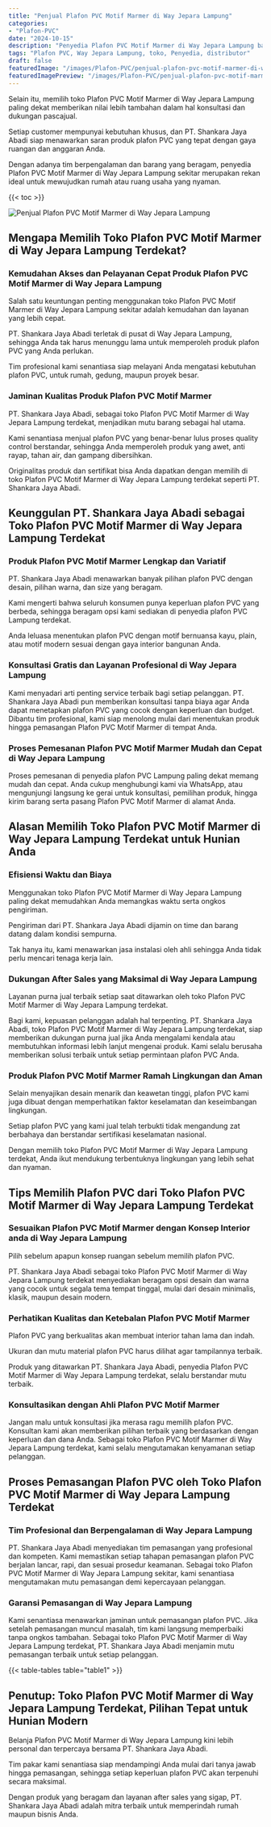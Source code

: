 ```yaml
---
title: "Penjual Plafon PVC Motif Marmer di Way Jepara Lampung"
categories:
- "Plafon-PVC"
date: "2024-10-15"
description: "Penyedia Plafon PVC Motif Marmer di Way Jepara Lampung bagi rumah, office, serta ritel. Plafon terbaik, beragam motif, pilihan warna elegan, beserta layanan instalasi dikerjakan oleh tim ahli dan kepastian resmi!|Layanan penyediaan Plafon PVC Motif Marmer di Way Jepara Lampung bagi kebutuhan hunian, perkantoran, atau ritel, beserta produk terbaik dan pemasangan oleh tenaga ahli ahli dan garansi resmi.|Pilihan Plafon PVC Motif Marmer di Way Jepara Lampung yang terbukti bagi rumah, kantor, dan toko, bersama material berkualitas dan instalasi oleh teknisi ahli serta jaminan resmi.|Distribusi Plafon PVC Motif Marmer di Way Jepara Lampung bagi tempat tinggal, perkantoran, dan toko, beserta material terbaik dan pemasangan oleh tim profesional, disertai dengan garansi resmi.}"
tags: "Plafon PVC, Way Jepara Lampung, toko, Penyedia, distributor"
draft: false
featuredImage: "/images/Plafon-PVC/penjual-plafon-pvc-motif-marmer-di-way-jepara-lampung.png"
featuredImagePreview: "/images/Plafon-PVC/penjual-plafon-pvc-motif-marmer-di-way-jepara-lampung.png"
---
```


Selain itu, memilih toko Plafon PVC Motif Marmer di Way Jepara Lampung paling dekat memberikan nilai lebih tambahan dalam hal konsultasi dan dukungan pascajual.

Setiap customer mempunyai kebutuhan khusus, dan PT. Shankara Jaya Abadi siap menawarkan saran produk plafon PVC yang tepat dengan gaya ruangan dan anggaran Anda.

Dengan adanya tim berpengalaman dan barang yang beragam, penyedia Plafon PVC Motif Marmer di Way Jepara Lampung sekitar merupakan rekan ideal untuk mewujudkan rumah atau ruang usaha yang nyaman.

{{< toc >}}

![Penjual Plafon PVC Motif Marmer di Way Jepara Lampung](/images/Plafon-PVC/Penjual-Plafon-PVC-Motif-Marmer-di-Way-Jepara-Lampung.png)

## Mengapa Memilih Toko Plafon PVC Motif Marmer di Way Jepara Lampung Terdekat?

### Kemudahan Akses dan Pelayanan Cepat Produk Plafon PVC Motif Marmer di Way Jepara Lampung

Salah satu keuntungan penting menggunakan toko Plafon PVC Motif Marmer di Way Jepara Lampung sekitar adalah kemudahan dan layanan yang lebih cepat.

PT. Shankara Jaya Abadi terletak di pusat di Way Jepara Lampung, sehingga Anda tak harus menunggu lama untuk memperoleh produk plafon PVC yang Anda perlukan.

Tim profesional kami senantiasa siap melayani Anda mengatasi kebutuhan plafon PVC, untuk rumah, gedung, maupun proyek besar.

### Jaminan Kualitas Produk Plafon PVC Motif Marmer

PT. Shankara Jaya Abadi, sebagai toko Plafon PVC Motif Marmer di Way Jepara Lampung terdekat, menjadikan mutu barang sebagai hal utama.

Kami senantiasa menjual plafon PVC yang benar-benar lulus proses quality control berstandar, sehingga Anda memperoleh produk yang awet, anti rayap, tahan air, dan gampang dibersihkan.

Originalitas produk dan sertifikat bisa Anda dapatkan dengan memilih di toko Plafon PVC Motif Marmer di Way Jepara Lampung terdekat seperti PT. Shankara Jaya Abadi.

## Keunggulan PT. Shankara Jaya Abadi sebagai Toko Plafon PVC Motif Marmer di Way Jepara Lampung Terdekat

### Produk Plafon PVC Motif Marmer Lengkap dan Variatif

PT. Shankara Jaya Abadi menawarkan banyak pilihan plafon PVC dengan desain, pilihan warna, dan size yang beragam.

Kami mengerti bahwa seluruh konsumen punya keperluan plafon PVC yang berbeda, sehingga beragam opsi kami sediakan di penyedia plafon PVC Lampung terdekat.

Anda leluasa menentukan plafon PVC dengan motif bernuansa kayu, plain, atau motif modern sesuai dengan gaya interior bangunan Anda.

### Konsultasi Gratis dan Layanan Profesional di Way Jepara Lampung

Kami menyadari arti penting service terbaik bagi setiap pelanggan. PT. Shankara Jaya Abadi pun memberikan konsultasi tanpa biaya agar Anda dapat menetapkan plafon PVC yang cocok dengan keperluan dan budget. Dibantu tim profesional, kami siap menolong mulai dari menentukan produk hingga pemasangan Plafon PVC Motif Marmer di tempat Anda.

### Proses Pemesanan Plafon PVC Motif Marmer Mudah dan Cepat di Way Jepara Lampung

Proses pemesanan di penyedia plafon PVC Lampung paling dekat memang mudah dan cepat. Anda cukup menghubungi kami via WhatsApp, atau mengunjungi langsung ke gerai untuk konsultasi, pemilihan produk, hingga kirim barang serta pasang Plafon PVC Motif Marmer di alamat Anda.

## Alasan Memilih Toko Plafon PVC Motif Marmer di Way Jepara Lampung Terdekat untuk Hunian Anda

### Efisiensi Waktu dan Biaya

Menggunakan toko Plafon PVC Motif Marmer di Way Jepara Lampung paling dekat memudahkan Anda memangkas waktu serta ongkos pengiriman.

Pengiriman dari PT. Shankara Jaya Abadi dijamin on time dan barang datang dalam kondisi sempurna.

Tak hanya itu, kami menawarkan jasa instalasi oleh ahli sehingga Anda tidak perlu mencari tenaga kerja lain.

### Dukungan After Sales yang Maksimal di Way Jepara Lampung

Layanan purna jual terbaik setiap saat ditawarkan oleh toko Plafon PVC Motif Marmer di Way Jepara Lampung terdekat.

Bagi kami, kepuasan pelanggan adalah hal terpenting. PT. Shankara Jaya Abadi, toko Plafon PVC Motif Marmer di Way Jepara Lampung terdekat, siap memberikan dukungan purna jual jika Anda mengalami kendala atau membutuhkan informasi lebih lanjut mengenai produk. Kami selalu berusaha memberikan solusi terbaik untuk setiap permintaan plafon PVC Anda.

### Produk Plafon PVC Motif Marmer Ramah Lingkungan dan Aman

Selain menyajikan desain menarik dan keawetan tinggi, plafon PVC kami juga dibuat dengan memperhatikan faktor keselamatan dan keseimbangan lingkungan.

Setiap plafon PVC yang kami jual telah terbukti tidak mengandung zat berbahaya dan berstandar sertifikasi keselamatan nasional.

Dengan memilih toko Plafon PVC Motif Marmer di Way Jepara Lampung terdekat, Anda ikut mendukung terbentuknya lingkungan yang lebih sehat dan nyaman.

## Tips Memilih Plafon PVC dari Toko Plafon PVC Motif Marmer di Way Jepara Lampung Terdekat

### Sesuaikan Plafon PVC Motif Marmer dengan Konsep Interior anda di Way Jepara Lampung

Pilih sebelum apapun konsep ruangan sebelum memilih plafon PVC.

PT. Shankara Jaya Abadi sebagai toko Plafon PVC Motif Marmer di Way Jepara Lampung terdekat menyediakan beragam opsi desain dan warna yang cocok untuk segala tema tempat tinggal, mulai dari desain minimalis, klasik, maupun desain modern.

### Perhatikan Kualitas dan Ketebalan Plafon PVC Motif Marmer

Plafon PVC yang berkualitas akan membuat interior tahan lama dan indah.

Ukuran dan mutu material plafon PVC harus dilihat agar tampilannya terbaik.

Produk yang ditawarkan PT. Shankara Jaya Abadi, penyedia Plafon PVC Motif Marmer di Way Jepara Lampung terdekat, selalu berstandar mutu terbaik.

### Konsultasikan dengan Ahli Plafon PVC Motif Marmer

Jangan malu untuk konsultasi jika merasa ragu memilih plafon PVC. Konsultan kami akan memberikan pilihan terbaik yang berdasarkan dengan keperluan dan dana Anda. Sebagai toko Plafon PVC Motif Marmer di Way Jepara Lampung terdekat, kami selalu mengutamakan kenyamanan setiap pelanggan.

## Proses Pemasangan Plafon PVC oleh Toko Plafon PVC Motif Marmer di Way Jepara Lampung Terdekat

### Tim Profesional dan Berpengalaman di Way Jepara Lampung

PT. Shankara Jaya Abadi menyediakan tim pemasangan yang profesional dan kompeten. Kami memastikan setiap tahapan pemasangan plafon PVC berjalan lancar, rapi, dan sesuai prosedur keamanan. Sebagai toko Plafon PVC Motif Marmer di Way Jepara Lampung sekitar, kami senantiasa mengutamakan mutu pemasangan demi kepercayaan pelanggan.

### Garansi Pemasangan di Way Jepara Lampung

Kami senantiasa menawarkan jaminan untuk pemasangan plafon PVC. Jika setelah pemasangan muncul masalah, tim kami langsung memperbaiki tanpa ongkos tambahan. Sebagai toko Plafon PVC Motif Marmer di Way Jepara Lampung terdekat, PT. Shankara Jaya Abadi menjamin mutu pemasangan terbaik untuk setiap pelanggan.

{{< table-tables table="table1" >}}

## Penutup: Toko Plafon PVC Motif Marmer di Way Jepara Lampung Terdekat, Pilihan Tepat untuk Hunian Modern

Belanja Plafon PVC Motif Marmer di Way Jepara Lampung kini lebih personal dan terpercaya bersama PT. Shankara Jaya Abadi.

Tim pakar kami senantiasa siap mendampingi Anda mulai dari tanya jawab hingga pemasangan, sehingga setiap keperluan plafon PVC akan terpenuhi secara maksimal.

Dengan produk yang beragam dan layanan after sales yang sigap, PT. Shankara Jaya Abadi adalah mitra terbaik untuk memperindah rumah maupun bisnis Anda.
